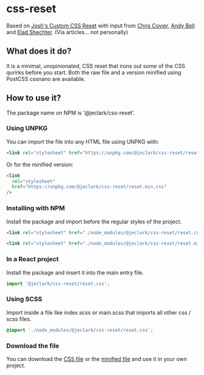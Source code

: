 # css-reset

Based on [Josh's Custom CSS Reset](https://www.joshwcomeau.com/css/custom-css-reset/) with input from [Chris Coyier](https://css-tricks.com/notes-on-josh-comeaus-custom-css-reset/), [Andy Bell](https://piccalil.li/blog/a-modern-css-reset/) and [Elad Shechter](https://css-tricks.com/an-interview-with-elad-shechter-on-the-new-css-reset/). (Via articles... not personally)

## What does it do?

It is a minimal, unopinionated, CSS reset that irons out some of the CSS qurirks before you start. Both the raw file and a version minified using PostCSS cssnano are available.

## How to use it?

The package name on NPM is '@jeclark/css-reset'.

### Using UNPKG

You can import the file into any HTML file using UNPKG with:

```html
<link rel="stylesheet" href="https://unpkg.com/@jeclark/css-reset/reset.css" />
```

Or for the minified version:

```html
<link
  rel="stylesheet"
  href="https://unpkg.com/@jeclark/css-reset/reset.min.css"
/>
```

### Installing with NPM

Install the package and import before the regular styles of the project.

```html
<link rel="stylesheet" href="./node_modules/@jeclark/css-reset/reset.css" />
```

```html
<link rel="stylesheet" href="./node_modules/@jeclark/css-reset/reset.min.css" />
```

### In a React project

Install the package and insert it into the main entry file.

```js
import '@jeclark/css-reset/reset.css';
```

### Using SCSS

Import inside a file like index.scss or main.scss that imports all other css / scss files.

```css
@import './node_modules/@jeclark/css-reset/reset.css';
```

### Download the file

You can download the [CSS file](https://raw.githubusercontent.com/j-e-clark/css-reset/main/reset.css) or the [minified file](https://raw.githubusercontent.com/j-e-clark/css-reset/main/reset.min.css) and use it in your own project.
